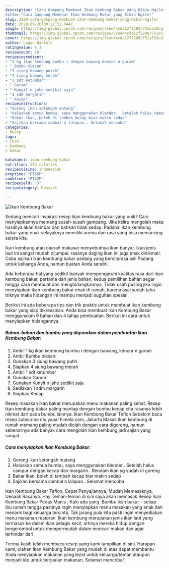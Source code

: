 ```yaml
---
description: "Cara Gampang Membuat Ikan Kembung Bakar yang Bikin Ngiler"
title: "Cara Gampang Membuat Ikan Kembung Bakar yang Bikin Ngiler"
slug: 3120-cara-gampang-membuat-ikan-kembung-bakar-yang-bikin-ngiler
date: 2020-09-26T00:21:52.944Z
image: https://img-global.cpcdn.com/recipes/7cee44cda12f2286/751x532cq70/ikan-kembung-bakar-foto-resep-utama.jpg
thumbnail: https://img-global.cpcdn.com/recipes/7cee44cda12f2286/751x532cq70/ikan-kembung-bakar-foto-resep-utama.jpg
cover: https://img-global.cpcdn.com/recipes/7cee44cda12f2286/751x532cq70/ikan-kembung-bakar-foto-resep-utama.jpg
author: Logan Daniels
ratingvalue: 4.3
reviewcount: 10
recipeingredient:
- "1 kg ikan kembung bumbu i dengan bawang kencur n garam"
- " Bumbu olesan"
- "3 siung bawang putih"
- "4 siung bawang merah"
- "1 sdt ketumbar"
- " Garam"
- " Kunyit n jahe sedikit saja"
- "1 sdm margarin"
- " Kecap"
recipeinstructions:
- "Goreng ikan setengah matang"
- "Haluskan semua bumbu, saya menggunakan blender.. Setelah halus campur dengan kecap dan margarin.. Rendam ikan yg sudah di goreng"
- "Bakar ikan, boleh di tambah kecap biar makin sedap"
- "Sajikan bersama sambal n lalapan.. Selamat mencoba"
categories:
- Resep
tags:
- ikan
- kembung
- bakar

katakunci: ikan kembung bakar 
nutrition: 243 calories
recipecuisine: Indonesian
preptime: "PT35M"
cooktime: "PT42M"
recipeyield: "3"
recipecategory: Dessert

---
```



![Ikan Kembung Bakar](https://img-global.cpcdn.com/recipes/7cee44cda12f2286/751x532cq70/ikan-kembung-bakar-foto-resep-utama.jpg)

Sedang mencari inspirasi resep ikan kembung bakar yang unik? Cara menyiapkannya memang susah-susah gampang. Jika keliru mengolah maka hasilnya akan hambar dan bahkan tidak sedap. Padahal ikan kembung bakar yang enak selayaknya memiliki aroma dan rasa yang bisa memancing selera kita.

Ikan kembung atau daerah makasar menyebutnya ikan banyar. Ikan jenis laut ini sangat mudah dijumpai. rasanya daging ikan ini juga enak dinikmati. Coba sajikan ikan kembung bakar padang yang bercitarasa asli Padang untuk keluarga Anda, namun buatan Anda sendiri.

Ada beberapa hal yang sedikit banyak mempengaruhi kualitas rasa dari ikan kembung bakar, pertama dari jenis bahan, kedua pemilihan bahan segar hingga cara membuat dan menghidangkannya. Tidak usah pusing jika ingin menyiapkan ikan kembung bakar enak di rumah, karena asal sudah tahu triknya maka hidangan ini mampu menjadi suguhan spesial.


Berikut ini ada beberapa tips dan trik praktis untuk membuat ikan kembung bakar yang siap dikreasikan. Anda bisa membuat Ikan Kembung Bakar menggunakan 9 bahan dan 4 tahap pembuatan. Berikut ini cara untuk menyiapkan hidangannya.

<!--inarticleads1-->

##### Bahan-bahan dan bumbu yang digunakan dalam pembuatan Ikan Kembung Bakar:

1. Ambil 1 kg ikan kembung bumbu i dengan bawang, kencur n garam
1. Ambil  Bumbu olesan:
1. Gunakan 3 siung bawang putih
1. Siapkan 4 siung bawang merah
1. Ambil 1 sdt ketumbar
1. Gunakan  Garam
1. Gunakan  Kunyit n jahe sedikit saja
1. Sediakan 1 sdm margarin
1. Siapkan  Kecap


Resep masakan ikan bakar merupakan menu makanan paling sehat. Resep ikan kembung bakar paling mantap dengan bumbu kecap cita rasanya lebih nikmat dari pada bumbu lainnya. Ikan Kembung Bakar Teflon Sebelom baca resep subscribe dlu yaaa! Fimela.com, Jakarta Masak ikan kembung di rumah memang paling mudah diolah dengan cara digoreng, namun sebenarnya ada banyak cara mengolah ikan kembung jadi sajian yang sangat. 

<!--inarticleads2-->

##### Cara menyiapkan Ikan Kembung Bakar:

1. Goreng ikan setengah matang
1. Haluskan semua bumbu, saya menggunakan blender.. Setelah halus campur dengan kecap dan margarin.. Rendam ikan yg sudah di goreng
1. Bakar ikan, boleh di tambah kecap biar makin sedap
1. Sajikan bersama sambal n lalapan.. Selamat mencoba


Ikan Kembung Bakar Teflon, Cepat Penyajiannya, Mudah Memasaknya, Uenaak Rasanya. Hay Teman-teman di sini saya akan memasak Resep Ikan Kembung Bakar Pedas Manis , Kalo ada yang. Bumbu ikan bakar - setiap ibu rumah tangga pastinya ingin menyiapkan menu masakan yang enak dan menarik bagi keluarga tercinta. Tak jarang pula kita pasti ingin menyediakan menu makanan restoran. Ikan kembung merupakan jenis ikan laut yang termasuk ke dalam ikan pelagis kecil, artinya mereka hidup dengan bergerombol untuk mempermudah dalam mencari makan dan agar terhindar dari. 

Terima kasih telah membaca resep yang kami tampilkan di sini. Harapan kami, olahan Ikan Kembung Bakar yang mudah di atas dapat membantu Anda menyiapkan makanan yang lezat untuk keluarga/teman ataupun menjadi ide untuk berjualan makanan. Selamat mencoba!
